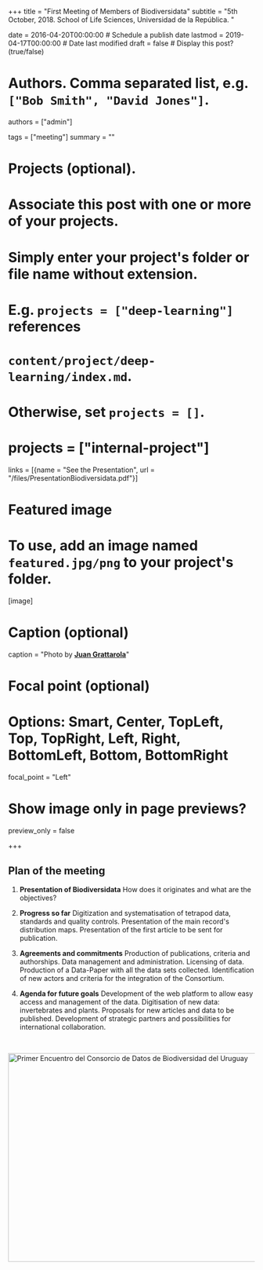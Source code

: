 +++
title = "First Meeting of Members of Biodiversidata"
subtitle = "5th October, 2018. School of Life Sciences, Universidad de la República. "

date = 2016-04-20T00:00:00  # Schedule a publish date
lastmod = 2019-04-17T00:00:00  # Date last modified
draft = false  # Display this post? (true/false)

# Authors. Comma separated list, e.g. `["Bob Smith", "David Jones"]`.
authors = ["admin"]

tags = ["meeting"]
summary = ""

# Projects (optional).
#   Associate this post with one or more of your projects.
#   Simply enter your project's folder or file name without extension.
#   E.g. `projects = ["deep-learning"]` references 
#   `content/project/deep-learning/index.md`.
#   Otherwise, set `projects = []`.
# projects = ["internal-project"]

links = [{name = "See the Presentation", url = "/files/PresentationBiodiversidata.pdf"}]

# Featured image
# To use, add an image named `featured.jpg/png` to your project's folder. 
[image]
  # Caption (optional)
  caption = "Photo by [**Juan Grattarola**](https://www.instagram.com/crush.uruguay/)"

  # Focal point (optional)
  # Options: Smart, Center, TopLeft, Top, TopRight, Left, Right, BottomLeft, Bottom, BottomRight
  focal_point = "Left"

  # Show image only in page previews?
  preview_only = false

+++

## Plan of the meeting

1. **Presentation of Biodiversidata**
How does it originates and what are the objectives?


2. **Progress so far**
Digitization and systematisation of tetrapod data, standards and quality controls.
Presentation of the main record's distribution maps.
Presentation of the first article to be sent for publication.


3. **Agreements and commitments**
Production of publications, criteria and authorships.
Data management and administration. Licensing of data.
Production of a Data-Paper with all the data sets collected.
Identification of new actors and criteria for the integration of the Consortium.


4. **Agenda for future goals**
Development of the web platform to allow easy access and management of the data.
Digitisation of new data: invertebrates and plants.
Proposals for new articles and data to be published.
Development of strategic partners and possibilities for international collaboration.

<br>

<a data-flickr-embed="true" data-footer="true"  href="https://www.flickr.com/gp/biodiversidata/Y12080" title="Primer Encuentro del Consorcio de Datos de Biodiversidad del Uruguay"><img src="https://farm5.staticflickr.com/4830/45495316234_b6dc3465c4_z.jpg" width="640" height="425" alt="Primer Encuentro del Consorcio de Datos de Biodiversidad del Uruguay"></a><script async src="//embedr.flickr.com/assets/client-code.js" charset="utf-8"></script>


